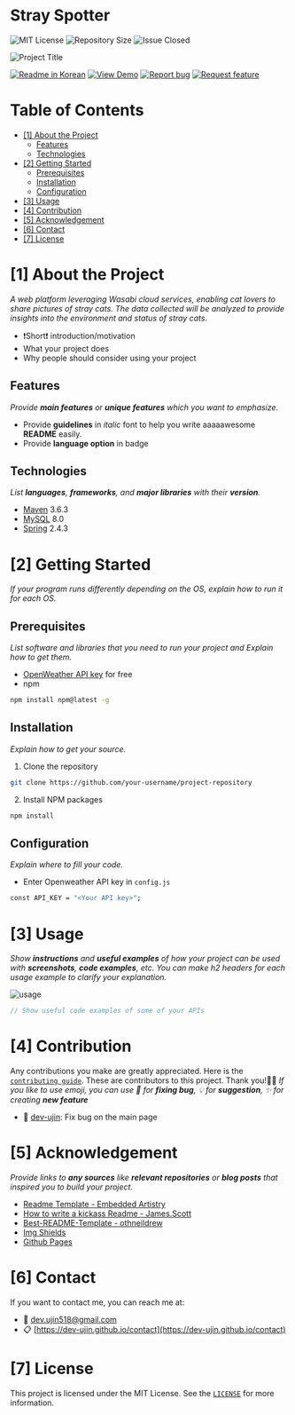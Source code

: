 # Stray Spotter

<!--Badges-->
![MIT License][license-shield] ![Repository Size][repository-size-shield] ![Issue Closed][issue-closed-shield]

<!--Project Title Image-->
![Project Title](res-readme/img/project-title.png)

<!--Project Buttons-->
 [![Readme in Korean][readme-ko-shield]][readme-ko-url] [![View Demo][view-demo-shield]][view-demo-url] [![Report bug][report-bug-shield]][report-bug-url] [![Request feature][request-feature-shield]][request-feature-url]

<!--Table of Contents-->
# Table of Contents
- [[1] About the Project](#1-about-the-project)
  - [Features](#features)
  - [Technologies](#technologies)
- [[2] Getting Started](#2-getting-started)
  - [Prerequisites](#prerequisites)
  - [Installation](#installation)
  - [Configuration](#configuration)
- [[3] Usage](#3-usage)
- [[4] Contribution](#4-contribution)
- [[5] Acknowledgement](#5-acknowledgement)
- [[6] Contact](#6-contact)
- [[7] License](#7-license)



# [1] About the Project
*A web platform leveraging Wasabi cloud services, enabling cat lovers to share pictures of stray cats. The data collected will be analyzed to provide insights into the environment and status of stray cats.*
- ❗️Short❗️ introduction/motivation
- What your project does
- Why people should consider using your project

## Features
*Provide **main features** or **unique features** which you want to emphasize.*
- Provide **guidelines** in *italic* font to help you write aaaaawesome **README** easily.
- Provide **language option** in badge

## Technologies
*List **languages**, **frameworks**, and **major libraries** with their **version**.*
- [Maven](https://maven.apache.org/) 3.6.3
- [MySQL](https://www.mysql.com/) 8.0
- [Spring](https://spring.io/) 2.4.3



# [2] Getting Started
*If your program runs differently depending on the OS, explain how to run it for each OS.*
## Prerequisites
*List software and libraries that you need to run your project and Explain how to get them.*
- [OpenWeather API key](https://openweathermap.org/) for free
- npm
```bash
npm install npm@latest -g
```

## Installation
*Explain how to get your source.*
1. Clone the repository
```bash
git clone https://github.com/your-username/project-repository
```
2. Install NPM packages
```bash
npm install
```

## Configuration
*Explain where to fill your code.*
- Enter Openweather API key in `config.js`
```bash
const API_KEY = "<Your API key>";
```



# [3] Usage
*Show **instructions** and **useful examples** of how your project can be used with **screenshots**, **code examples**, etc. You can make h2 headers for each usage example to clarify your explanation.*

![usage](res-readme/img/usage.png)

```java
// Show useful code examples of some of your APIs 
```



# [4] Contribution
Any contributions you make are greatly appreciated. Here is the [`contributing guide`][contribution-url].
These are contributors to this project. Thank you!🙆‍♀️
*If you like to use emoji, you can use 🐞 for **fixing bug**, 💡 for **suggestion**, ✨ for creating **new feature***
- 🐞 [dev-ujin](https://github.com/dev-ujin): Fix bug on the main page



# [5] Acknowledgement
*Provide links to **any sources** like **relevant repositories** or **blog posts** that inspired you to build your project.*
- [Readme Template - Embedded Artistry](https://embeddedartistry.com/blog/2017/11/30/embedded-artistry-readme-template/)
- [How to write a kickass Readme - James.Scott](https://dev.to/scottydocs/how-to-write-a-kickass-readme-5af9)
- [Best-README-Template - othneildrew](https://github.com/othneildrew/Best-README-Template#prerequisites)
- [Img Shields](https://shields.io/)
- [Github Pages](https://pages.github.com/)



# [6] Contact
If you want to contact me, you can reach me at:
- 📧 dev.ujin518@gmail.com
- 📋 [https://dev-ujin.github.io/contact](https://dev-ujin.github.io/contact)



# [7] License
This project is licensed under the MIT License. See the [`LICENSE`][license-url] for more information.



<!--Url for Badges-->
[license-shield]: https://img.shields.io/github/license/dev-ujin/readme-template?labelColor=D8D8D8&color=04B4AE
[repository-size-shield]: https://img.shields.io/github/repo-size/dev-ujin/readme-template?labelColor=D8D8D8&color=BE81F7
[issue-closed-shield]: https://img.shields.io/github/issues-closed/dev-ujin/readme-template?labelColor=D8D8D8&color=FE9A2E

<!--Url for Buttons-->
[readme-ko-shield]: https://img.shields.io/badge/-readme%20in%20korean-2E2E2E?style=for-the-badge
[view-demo-shield]: https://img.shields.io/badge/-%F0%9F%98%8E%20view%20demo-F3F781?style=for-the-badge
[view-demo-url]: https://dev-ujin.github.io
[report-bug-shield]: https://img.shields.io/badge/-%F0%9F%90%9E%20report%20bug-F5A9A9?style=for-the-badge
[report-bug-url]: https://github.com/dev-ujin/readme-template/issues
[request-feature-shield]: https://img.shields.io/badge/-%E2%9C%A8%20request%20feature-A9D0F5?style=for-the-badge
[request-feature-url]: https://github.com/dev-ujin/readme-template/issues

<!--URLS-->
[license-url]: res-readme/LICENSE.md
[contribution-url]: res-readme/CONTRIBUTION.md
[readme-ko-url]: res-readme/README-KO.md
